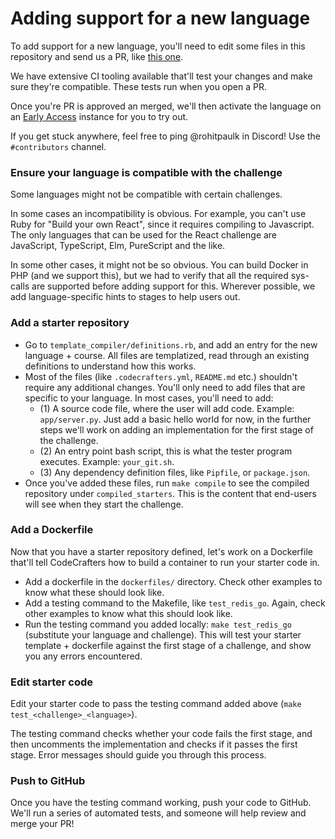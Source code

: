 # Adding support for a new language

To add support for a new language, you'll need to edit some files in this repository and 
send us a PR, like [this one](https://github.com/codecrafters-io/languages/pull/43). 

We have extensive CI tooling available that'll test your changes and make sure they're compatible. These
tests run when you open a PR.

Once you're PR is approved an merged, we'll then activate the language on an [Early Access](https://codecrafters.io/early-access) 
instance for you to try out.

If you get stuck anywhere, feel free to ping @rohitpaulk in Discord! Use the `#contributors` 
channel.

### Ensure your language is compatible with the challenge

Some languages might not be compatible with certain challenges. 

In some cases an incompatibility is obvious. For example, you can't use Ruby for 
"Build your own React", since it requires compiling to Javascript. The only languages that
can be used for the React challenge are JavaScript, TypeScript, Elm, PureScript and the like.

In some other cases, it might not be so obvious. You can build Docker in PHP (and we support 
this), but we had to verify that all the required sys-calls are supported before adding 
support for this. Wherever possible, we add language-specific hints to stages to help 
users out.

### Add a starter repository

- Go to `template_compiler/definitions.rb`, and add an entry for the new language + course. All 
  files are templatized, read through an existing definitions to understand how this works.
- Most of the files (like `.codecrafters.yml`, `README.md` etc.) shouldn't require any additional 
  changes. You'll only need to add files that are specific to your language. In most cases, you'll
  need to add: 
  - (1) A source code file, where the user will add code. Example: `app/server.py`. Just add a basic hello world for
    now, in the further steps we'll work on adding an implementation for the first stage of the challenge.
  - (2) An entry point bash script, this is what the tester program executes. Example: `your_git.sh`.
  - (3) Any dependency definition files, like `Pipfile`, or `package.json`.
- Once you've added these files, run `make compile` to see the compiled repository under `compiled_starters`.
  This is the content that end-users will see when they start the challenge.
  
### Add a Dockerfile

Now that you have a starter repository defined, let's work on a Dockerfile that'll tell CodeCrafters
how to build a container to run your starter code in.

- Add a dockerfile in the `dockerfiles/` directory. Check other examples to know what these should look like. 
- Add a testing command to the Makefile, like `test_redis_go`. Again, check other examples to know what this should look 
  like.
- Run the testing command you added locally: `make test_redis_go` (substitute your language and challenge). This will
  test your starter template + dockerfile against the first stage of a challenge, and show you any errors encountered.
  
### Edit starter code

Edit your starter code to pass the testing command added above (`make test_<challenge>_<language>`).

The testing command checks whether your code fails the first stage, and then uncomments the implementation and checks if
it passes the first stage. Error messages should guide you through this process.

### Push to GitHub

Once you have the testing command working, push your code to GitHub. We'll run a series of automated tests, and someone
will help review and merge your PR!
